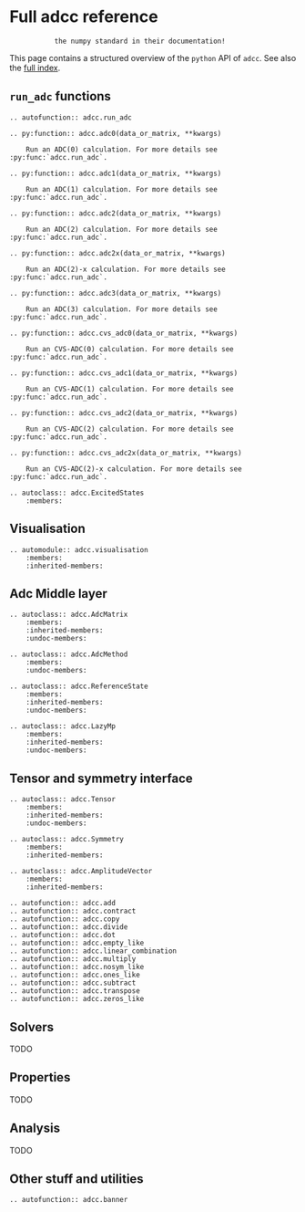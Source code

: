 # Full adcc reference

```note::  Work in progress. Many function do not yet follow
           the numpy standard in their documentation!

```

This page contains a structured overview of the
`python` API of `adcc`.
See also the [full index](genindex).

## `run_adc` functions
```eval_rst
.. autofunction:: adcc.run_adc

.. py:function:: adcc.adc0(data_or_matrix, **kwargs)

    Run an ADC(0) calculation. For more details see :py:func:`adcc.run_adc`.

.. py:function:: adcc.adc1(data_or_matrix, **kwargs)

    Run an ADC(1) calculation. For more details see :py:func:`adcc.run_adc`.

.. py:function:: adcc.adc2(data_or_matrix, **kwargs)

    Run an ADC(2) calculation. For more details see :py:func:`adcc.run_adc`.

.. py:function:: adcc.adc2x(data_or_matrix, **kwargs)

    Run an ADC(2)-x calculation. For more details see :py:func:`adcc.run_adc`.

.. py:function:: adcc.adc3(data_or_matrix, **kwargs)

    Run an ADC(3) calculation. For more details see :py:func:`adcc.run_adc`.

.. py:function:: adcc.cvs_adc0(data_or_matrix, **kwargs)

    Run an CVS-ADC(0) calculation. For more details see :py:func:`adcc.run_adc`.

.. py:function:: adcc.cvs_adc1(data_or_matrix, **kwargs)

    Run an CVS-ADC(1) calculation. For more details see :py:func:`adcc.run_adc`.

.. py:function:: adcc.cvs_adc2(data_or_matrix, **kwargs)

    Run an CVS-ADC(2) calculation. For more details see :py:func:`adcc.run_adc`.

.. py:function:: adcc.cvs_adc2x(data_or_matrix, **kwargs)

    Run an CVS-ADC(2)-x calculation. For more details see :py:func:`adcc.run_adc`.

.. autoclass:: adcc.ExcitedStates
    :members:
```

## Visualisation
```eval_rst
.. automodule:: adcc.visualisation
    :members:
    :inherited-members:

```


## Adc Middle layer
```eval_rst
.. autoclass:: adcc.AdcMatrix
    :members:
    :inherited-members:
    :undoc-members:

.. autoclass:: adcc.AdcMethod
    :members:
    :undoc-members:

.. autoclass:: adcc.ReferenceState
    :members:
    :inherited-members:
    :undoc-members:

.. autoclass:: adcc.LazyMp
    :members:
    :inherited-members:
    :undoc-members:

```

## Tensor and symmetry interface
```eval_rst
.. autoclass:: adcc.Tensor
    :members:
    :inherited-members:
    :undoc-members:

.. autoclass:: adcc.Symmetry
    :members:
    :inherited-members:

.. autoclass:: adcc.AmplitudeVector
    :members:
    :inherited-members:

.. autofunction:: adcc.add
.. autofunction:: adcc.contract
.. autofunction:: adcc.copy
.. autofunction:: adcc.divide
.. autofunction:: adcc.dot
.. autofunction:: adcc.empty_like
.. autofunction:: adcc.linear_combination
.. autofunction:: adcc.multiply
.. autofunction:: adcc.nosym_like
.. autofunction:: adcc.ones_like
.. autofunction:: adcc.subtract
.. autofunction:: adcc.transpose
.. autofunction:: adcc.zeros_like

```

## Solvers
TODO

## Properties
TODO

## Analysis
TODO

## Other stuff and utilities
```eval_rst
.. autofunction:: adcc.banner

```
